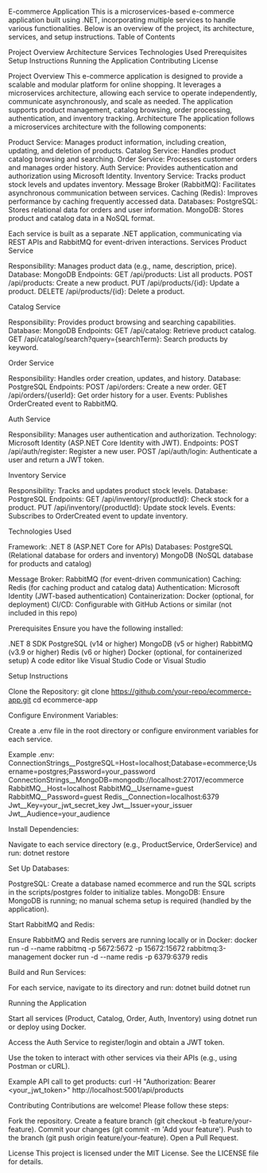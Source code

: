 E-commerce Application
This is a microservices-based e-commerce application built using .NET, incorporating multiple services to handle various functionalities. Below is an overview of the project, its architecture, services, and setup instructions.
Table of Contents

Project Overview
Architecture
Services
Technologies Used
Prerequisites
Setup Instructions
Running the Application
Contributing
License

Project Overview
This e-commerce application is designed to provide a scalable and modular platform for online shopping. It leverages a microservices architecture, allowing each service to operate independently, communicate asynchronously, and scale as needed. The application supports product management, catalog browsing, order processing, authentication, and inventory tracking.
Architecture
The application follows a microservices architecture with the following components:

Product Service: Manages product information, including creation, updating, and deletion of products.
Catalog Service: Handles product catalog browsing and searching.
Order Service: Processes customer orders and manages order history.
Auth Service: Provides authentication and authorization using Microsoft Identity.
Inventory Service: Tracks product stock levels and updates inventory.
Message Broker (RabbitMQ): Facilitates asynchronous communication between services.
Caching (Redis): Improves performance by caching frequently accessed data.
Databases:
PostgreSQL: Stores relational data for orders and user information.
MongoDB: Stores product and catalog data in a NoSQL format.



Each service is built as a separate .NET application, communicating via REST APIs and RabbitMQ for event-driven interactions.
Services
Product Service

Responsibility: Manages product data (e.g., name, description, price).
Database: MongoDB
Endpoints:
GET /api/products: List all products.
POST /api/products: Create a new product.
PUT /api/products/{id}: Update a product.
DELETE /api/products/{id}: Delete a product.



Catalog Service

Responsibility: Provides product browsing and searching capabilities.
Database: MongoDB
Endpoints:
GET /api/catalog: Retrieve product catalog.
GET /api/catalog/search?query={searchTerm}: Search products by keyword.



Order Service

Responsibility: Handles order creation, updates, and history.
Database: PostgreSQL
Endpoints:
POST /api/orders: Create a new order.
GET /api/orders/{userId}: Get order history for a user.
Events: Publishes OrderCreated event to RabbitMQ.



Auth Service

Responsibility: Manages user authentication and authorization.
Technology: Microsoft Identity (ASP.NET Core Identity with JWT).
Endpoints:
POST /api/auth/register: Register a new user.
POST /api/auth/login: Authenticate a user and return a JWT token.



Inventory Service

Responsibility: Tracks and updates product stock levels.
Database: PostgreSQL
Endpoints:
GET /api/inventory/{productId}: Check stock for a product.
PUT /api/inventory/{productId}: Update stock levels.
Events: Subscribes to OrderCreated event to update inventory.



Technologies Used

Framework: .NET 8 (ASP.NET Core for APIs)
Databases:
PostgreSQL (Relational database for orders and inventory)
MongoDB (NoSQL database for products and catalog)


Message Broker: RabbitMQ (for event-driven communication)
Caching: Redis (for caching product and catalog data)
Authentication: Microsoft Identity (JWT-based authentication)
Containerization: Docker (optional, for deployment)
CI/CD: Configurable with GitHub Actions or similar (not included in this repo)

Prerequisites
Ensure you have the following installed:

.NET 8 SDK
PostgreSQL (v14 or higher)
MongoDB (v5 or higher)
RabbitMQ (v3.9 or higher)
Redis (v6 or higher)
Docker (optional, for containerized setup)
A code editor like Visual Studio Code or Visual Studio

Setup Instructions

Clone the Repository:
git clone https://github.com/your-repo/ecommerce-app.git
cd ecommerce-app


Configure Environment Variables:

Create a .env file in the root directory or configure environment variables for each service.

Example .env:
ConnectionStrings__PostgreSQL=Host=localhost;Database=ecommerce;Username=postgres;Password=your_password
ConnectionStrings__MongoDB=mongodb://localhost:27017/ecommerce
RabbitMQ__Host=localhost
RabbitMQ__Username=guest
RabbitMQ__Password=guest
Redis__Connection=localhost:6379
Jwt__Key=your_jwt_secret_key
Jwt__Issuer=your_issuer
Jwt__Audience=your_audience




Install Dependencies:

Navigate to each service directory (e.g., ProductService, OrderService) and run:
dotnet restore




Set Up Databases:

PostgreSQL: Create a database named ecommerce and run the SQL scripts in the scripts/postgres folder to initialize tables.
MongoDB: Ensure MongoDB is running; no manual schema setup is required (handled by the application).


Start RabbitMQ and Redis:

Ensure RabbitMQ and Redis servers are running locally or in Docker:
docker run -d --name rabbitmq -p 5672:5672 -p 15672:15672 rabbitmq:3-management
docker run -d --name redis -p 6379:6379 redis




Build and Run Services:

For each service, navigate to its directory and run:
dotnet build
dotnet run





Running the Application

Start all services (Product, Catalog, Order, Auth, Inventory) using dotnet run or deploy using Docker.

Access the Auth Service to register/login and obtain a JWT token.

Use the token to interact with other services via their APIs (e.g., using Postman or cURL).

Example API call to get products:
curl -H "Authorization: Bearer <your_jwt_token>" http://localhost:5001/api/products



Contributing
Contributions are welcome! Please follow these steps:

Fork the repository.
Create a feature branch (git checkout -b feature/your-feature).
Commit your changes (git commit -m 'Add your feature').
Push to the branch (git push origin feature/your-feature).
Open a Pull Request.

License
This project is licensed under the MIT License. See the LICENSE file for details.
